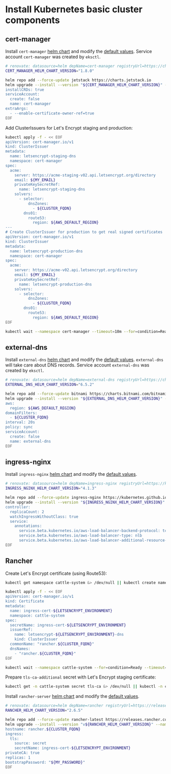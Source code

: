 # Install Kubernetes basic cluster components

<!-- toc -->

## cert-manager

Install `cert-manager`
[helm chart](https://artifacthub.io/packages/helm/jetstack/cert-manager)
and modify the
[default values](https://github.com/jetstack/cert-manager/blob/master/deploy/charts/cert-manager/values.yaml).
Service account `cert-manager` was created by `eksctl`.

```bash
# renovate: datasource=helm depName=cert-manager registryUrl=https://charts.jetstack.io
CERT_MANAGER_HELM_CHART_VERSION="1.8.0"

helm repo add --force-update jetstack https://charts.jetstack.io
helm upgrade --install --version "${CERT_MANAGER_HELM_CHART_VERSION}" --namespace cert-manager --create-namespace --wait --values - cert-manager jetstack/cert-manager << EOF
installCRDs: true
serviceAccount:
  create: false
  name: cert-manager
extraArgs:
  - --enable-certificate-owner-ref=true
EOF
```

Add ClusterIssuers for Let's Encrypt staging and production:

```bash
kubectl apply -f - << EOF
apiVersion: cert-manager.io/v1
kind: ClusterIssuer
metadata:
  name: letsencrypt-staging-dns
  namespace: cert-manager
spec:
  acme:
    server: https://acme-staging-v02.api.letsencrypt.org/directory
    email: ${MY_EMAIL}
    privateKeySecretRef:
      name: letsencrypt-staging-dns
    solvers:
      - selector:
          dnsZones:
            - ${CLUSTER_FQDN}
        dns01:
          route53:
            region: ${AWS_DEFAULT_REGION}
---
# Create ClusterIssuer for production to get real signed certificates
apiVersion: cert-manager.io/v1
kind: ClusterIssuer
metadata:
  name: letsencrypt-production-dns
  namespace: cert-manager
spec:
  acme:
    server: https://acme-v02.api.letsencrypt.org/directory
    email: ${MY_EMAIL}
    privateKeySecretRef:
      name: letsencrypt-production-dns
    solvers:
      - selector:
          dnsZones:
            - ${CLUSTER_FQDN}
        dns01:
          route53:
            region: ${AWS_DEFAULT_REGION}
EOF

kubectl wait --namespace cert-manager --timeout=10m --for=condition=Ready clusterissuer --all
```

## external-dns

Install `external-dns`
[helm chart](https://artifacthub.io/packages/helm/bitnami/external-dns)
and modify the
[default values](https://github.com/bitnami/charts/blob/master/bitnami/external-dns/values.yaml).
`external-dns` will take care about DNS records.
Service account `external-dns` was created by `eksctl`.

```bash
# renovate: datasource=helm depName=external-dns registryUrl=https://charts.bitnami.com/bitnami
EXTERNAL_DNS_HELM_CHART_VERSION="6.5.2"

helm repo add --force-update bitnami https://charts.bitnami.com/bitnami
helm upgrade --install --version "${EXTERNAL_DNS_HELM_CHART_VERSION}" --namespace external-dns --wait --values - external-dns bitnami/external-dns << EOF
aws:
  region: ${AWS_DEFAULT_REGION}
domainFilters:
  - ${CLUSTER_FQDN}
interval: 20s
policy: sync
serviceAccount:
  create: false
  name: external-dns
EOF
```

## ingress-nginx

Install `ingress-nginx`
[helm chart](https://artifacthub.io/packages/helm/ingress-nginx/ingress-nginx)
and modify the
[default values](https://github.com/kubernetes/ingress-nginx/blob/master/charts/ingress-nginx/values.yaml).

```bash
# renovate: datasource=helm depName=ingress-nginx registryUrl=https://kubernetes.github.io/ingress-nginx
INGRESS_NGINX_HELM_CHART_VERSION="4.1.3"

helm repo add --force-update ingress-nginx https://kubernetes.github.io/ingress-nginx
helm upgrade --install --version "${INGRESS_NGINX_HELM_CHART_VERSION}" --namespace ingress-nginx --create-namespace --wait --values - ingress-nginx ingress-nginx/ingress-nginx << EOF
controller:
  replicaCount: 2
  watchIngressWithoutClass: true
  service:
    annotations:
      service.beta.kubernetes.io/aws-load-balancer-backend-protocol: tcp
      service.beta.kubernetes.io/aws-load-balancer-type: nlb
      service.beta.kubernetes.io/aws-load-balancer-additional-resource-tags: "$(echo "${TAGS}" | tr " " ,)"
EOF
```

## Rancher

Create Let's Encrypt certificate (using Route53):

```bash
kubectl get namespace cattle-system &> /dev/null || kubectl create namespace cattle-system

kubectl apply -f - << EOF
apiVersion: cert-manager.io/v1
kind: Certificate
metadata:
  name: ingress-cert-${LETSENCRYPT_ENVIRONMENT}
  namespace: cattle-system
spec:
  secretName: ingress-cert-${LETSENCRYPT_ENVIRONMENT}
  issuerRef:
    name: letsencrypt-${LETSENCRYPT_ENVIRONMENT}-dns
    kind: ClusterIssuer
  commonName: "rancher.${CLUSTER_FQDN}"
  dnsNames:
    - "rancher.${CLUSTER_FQDN}"
EOF

kubectl wait --namespace cattle-system --for=condition=Ready --timeout=20m certificate "ingress-cert-${LETSENCRYPT_ENVIRONMENT}"
```

Prepare `tls-ca-additional` secret with Let's Encrypt staging certificate:

```bash
kubectl get -n cattle-system secret tls-ca &> /dev/null || kubectl -n cattle-system create secret generic tls-ca --from-literal=cacerts.pem="$(curl -sL https://letsencrypt.org/certs/staging/letsencrypt-stg-root-x1.pem)"
```

Install `rancher-server`
[helm chart](https://github.com/rancher/rancher/tree/master/chart)
and modify the
[default values](https://github.com/rancher/rancher/blob/master/chart/values.yaml).

```bash
# renovate: datasource=helm depName=rancher registryUrl=https://releases.rancher.com/server-charts/latest
RANCHER_HELM_CHART_VERSION="2.6.5"

helm repo add --force-update rancher-latest https://releases.rancher.com/server-charts/latest
helm upgrade --install --version "v${RANCHER_HELM_CHART_VERSION}" --namespace cattle-system --wait --values - rancher rancher-latest/rancher << EOF
hostname: rancher.${CLUSTER_FQDN}
ingress:
  tls:
    source: secret
    secretName: ingress-cert-${LETSENCRYPT_ENVIRONMENT}
privateCA: true
replicas: 1
bootstrapPassword: "${MY_PASSWORD}"
EOF
```
